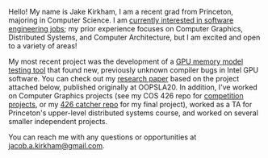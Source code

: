 Hello! My name is Jake Kirkham, I am a recent grad from Princeton, majoring in Computer Science. I am [currently interested in software engineering jobs](JakeKirkhamResume21.pdf); my prior experience focuses on Computer Graphics, Distributed Systems, and Computer Architecture, but I am excited and open to a variety of areas!

My most recent project was the development of a [GPU memory model testing tool](https://github.com/tyler-utah/OpenCLLitmus_v_2) that found new, previously unknown compiler bugs in Intel GPU software. You can check out my [research paper](oopsla2020.pdf) based on the project attached below, published originally at OOPSLA20. In addition, I've worked on Computer Graphics projects (see my COS 426 repo for [competition projects](https://github.com/kirkhamj16/COS-426-Computer-Graphics-Competition-Entries), or my [426 catcher repo](https://github.com/kirkhamj16/426-catcher) for my final project), worked as a TA for Princeton's upper-level distributed systems course, and worked on several smaller independent projects.

You can reach me with any questions or opportunities at jacob.a.kirkham@gmail.com.
<!---
kirkhamj16/kirkhamj16 is a ✨ special ✨ repository because its `README.md` (this file) appears on your GitHub profile.
You can click the Preview link to take a look at your changes.
--->

